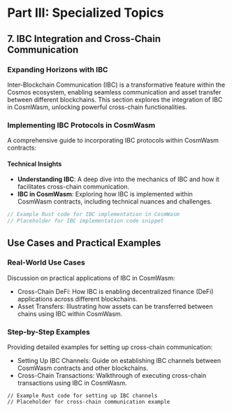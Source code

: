 # Part III: Specialized Topics

## 7. IBC Integration and Cross-Chain Communication

### Expanding Horizons with IBC

Inter-Blockchain Communication (IBC) is a transformative feature within the Cosmos ecosystem, enabling seamless communication and asset transfer between different blockchains. This section explores the integration of IBC in CosmWasm, unlocking powerful cross-chain functionalities.

### Implementing IBC Protocols in CosmWasm

A comprehensive guide to incorporating IBC protocols within CosmWasm contracts:

#### Technical Insights

- **Understanding IBC**: A deep dive into the mechanics of IBC and how it facilitates cross-chain communication.
- **IBC in CosmWasm**: Exploring how IBC is implemented within CosmWasm contracts, including technical nuances and challenges.

```rust
// Example Rust code for IBC implementation in CosmWasm
// Placeholder for IBC implementation code snippet
```
## Use Cases and Practical Examples

### Real-World Use Cases
Discussion on practical applications of IBC in CosmWasm:

- Cross-Chain DeFi: How IBC is enabling decentralized finance (DeFi) applications across different blockchains.
- Asset Transfers: Illustrating how assets can be transferred between chains using IBC within CosmWasm.

### Step-by-Step Examples
Providing detailed examples for setting up cross-chain communication:

- Setting Up IBC Channels: Guide on establishing IBC channels between CosmWasm contracts and other blockchains.
- Cross-Chain Transactions: Walkthrough of executing cross-chain transactions using IBC in CosmWasm.
```
// Example Rust code for setting up IBC channels
// Placeholder for cross-chain communication example
```
